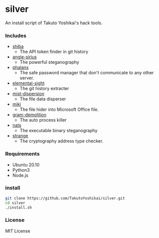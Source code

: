 # silver
An install script of Takuto Yoshikai's hack tools.

### Includes
- [shiba](https://github.com/TakutoYoshikai/shiba)
  - The API token finder in git history
- [angie-sirius](https://github.com/TakutoYoshikai/angie-sirius)
  - The powerful steganography
- [phalanx](https://github.com/TakutoYoshikai/phalanx)
  - The safe password manager that don't communicate to any other server.
- [elemental-sight](https://github.com/TakutoYoshikai/elemental-sight)
  - The git history extracter
- [mist-dispersion](https://github.com/TakutoYoshikai/mist-dispersion)
  - The file data disperser
- [miki](https://github.com/TakutoYoshikai/miki)
  - The file hider into Microsoft Office file.
- [gram-demolition](https://github.com/TakutoYoshikai/gram-demolition)
  - The auto process killer
- [nats](https://github.com/TakutoYoshikai/nats)
  - The executable binary steganography
- [strange](https://github.com/TakutoYoshikai/strange)
  - The cryptography address type checker.
  
### Requirements
* Ubuntu 20.10
* Python3
* Node.js

### install

```bash
git clone https://github.com/TakutoYoshikai/silver.git
cd silver
./install.sh
```

### License
MIT License
